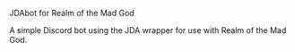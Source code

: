 JDAbot for Realm of the Mad God

A simple Discord bot using the JDA wrapper for use with Realm of the Mad God.
